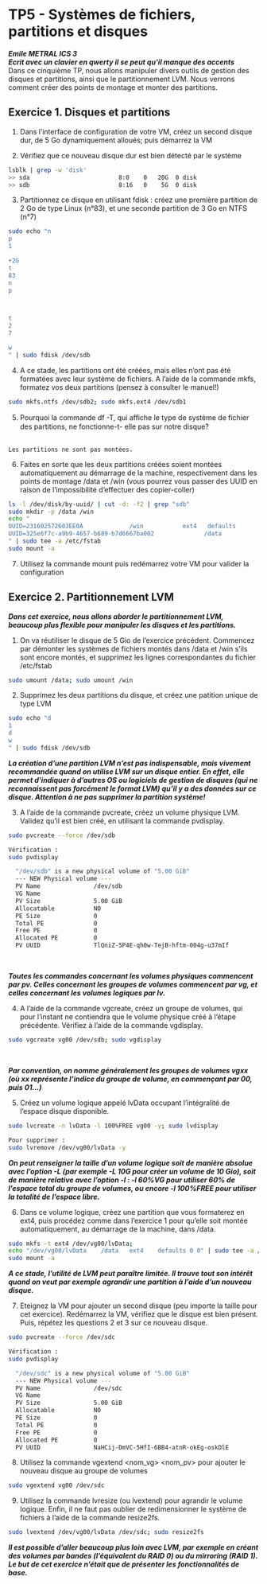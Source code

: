 # TP5 - Systèmes de fichiers, partitions et disques
***Emile METRAL ICS 3***<br>
***Ecrit avec un clavier en qwerty il se peut qu'il manque des accents***
<br>
Dans ce cinquième TP, nous allons manipuler divers outils de gestion des disques et partitions, ainsi que le partitionnement
LVM. Nous verrons comment créer des points de montage et monter des partitions.
<br>
## Exercice 1. Disques et partitions

1. Dans l’interface de configuration de votre VM, créez un second disque dur, de 5 Go dynamiquement alloués; puis démarrez la VM

2. Vérifiez que ce nouveau disque dur est bien détecté par le système
```bash
lsblk | grep -w 'disk'
>> sda                         8:0    0   20G  0 disk
>> sdb                         8:16   0    5G  0 disk
```
3. Partitionnez ce disque en utilisant fdisk : créez une première partition de 2 Go de type Linux (n°83), et une seconde partition de 3 Go en NTFS (n°7)
```bash
sudo echo "n
p
1

+2G
t
83
n
p



t
2
7

w
" | sudo fdisk /dev/sdb
```
4. A ce stade, les partitions ont été créées, mais elles n’ont pas été formatées avec leur système de fichiers.
A l’aide de la commande mkfs, formatez vos deux partitions (pensez à consulter le manuel!)
```bash
sudo mkfs.ntfs /dev/sdb2; sudo mkfs.ext4 /dev/sdb1
```

5. Pourquoi la commande df -T, qui aﬀiche le type de système de fichier des partitions, ne fonctionne-t- elle pas sur notre disque?
   
<br>`Les partitions ne sont pas montées.`<br>


6. Faites en sorte que les deux partitions créées soient montées automatiquement au démarrage de la machine, respectivement dans les points de montage /data et /win (vous pourrez vous passer des UUID en raison de l’impossibilité d’effectuer des copier-coller)
```bash 
ls -l /dev/disk/by-uuid/ | cut -d: -f2 | grep "sdb"
sudo mkdir -p /data /win 
echo "
UUID=231602572603EE0A             /win           ext4   defaults        0 0
UUID=325e6f7c-a9b9-4657-b689-b7d6667ba002              /data             ntfs      defaults       0 0
" | sudo tee -a /etc/fstab
sudo mount -a
```
7. Utilisez la commande mount puis redémarrez votre VM pour valider la configuration

## Exercice 2. Partitionnement LVM
***Dans cet exercice, nous allons aborder le partitionnement LVM, beaucoup plus flexible pour manipuler les disques et les partitions.***
1. On va réutiliser le disque de 5 Gio de l’exercice précédent. Commencez par démonter les systèmes de fichiers montés dans /data et /win s’ils sont encore montés, et supprimez les lignes correspondantes du fichier /etc/fstab
```bash
sudo umount /data; sudo umount /win
``` 

2. Supprimez les deux partitions du disque, et créez une patition unique de type LVM
```bash
sudo echo "d
1
d
w
" | sudo fdisk /dev/sdb
```

***La création d’une partition LVM n’est pas indispensable, mais vivement recommandée quand on utilise LVM sur un disque entier. En effet, elle permet d’indiquer à d’autres OS ou logiciels de gestion de disques (qui ne reconnaissent pas forcément le format LVM) qu’il y a des données sur ce disque.
Attention à ne pas supprimer la partition système!***

3. A l’aide de la commande pvcreate, créez un volume physique LVM. Validez qu’il est bien créé, en utilisant la commande pvdisplay.
```bash
sudo pvcreate --force /dev/sdb

Vérification : 
sudo pvdisplay

  "/dev/sdb" is a new physical volume of "5.00 GiB"
  --- NEW Physical volume ---
  PV Name               /dev/sdb
  VG Name
  PV Size               5.00 GiB
  Allocatable           NO
  PE Size               0
  Total PE              0
  Free PE               0
  Allocated PE          0
  PV UUID               TlQniZ-5P4E-qh0w-TejB-hftm-004g-u37mIf
```
<br>

***Toutes les commandes concernant les volumes physiques commencent par pv. Celles concernant les groupes de volumes commencent par vg, et celles concernant les volumes logiques par lv.***


4. A l’aide de la commande vgcreate, créez un groupe de volumes, qui pour l’instant ne contiendra que le volume physique créé à l’étape précédente. Vérifiez à l’aide de la commande vgdisplay.
```bash
sudo vgcreate vg00 /dev/sdb; sudo vgdisplay
```
<br>

***Par convention, on nomme généralement les groupes de volumes vgxx (où xx représente l’indice du groupe de volume, en commençant par 00, puis 01...)***

5. Créez un volume logique appelé lvData occupant l’intégralité de l’espace disque disponible.
```bash
sudo lvcreate -n lvData -l 100%FREE vg00 -y; sudo lvdisplay

Pour supprimer : 
sudo lvremove /dev/vg00/lvData -y
```

***On peut renseigner la taille d’un volume logique soit de manière absolue avec l’option -L (par exemple -L 10G pour créer un volume de 10 Gio), soit de manière relative avec l’option -l : -l 60%VG pour utiliser 60% de l’espace total du groupe de volumes, ou encore -l 100%FREE pour utiliser la totalité de l’espace libre.***

6. Dans ce volume logique, créez une partition que vous formaterez en ext4, puis procédez comme dans l’exercice 1 pour qu’elle soit montée automatiquement, au démarrage de la machine, dans /data.
```bash
sudo mkfs -t ext4 /dev/vg00/lvData; 
echo "/dev/vg00/lvData    /data   ext4    defaults 0 0" | sudo tee -a /etc/fstab
sudo mount -a
```

***A ce stade, l’utilité de LVM peut paraître limitée. Il trouve tout son intérêt quand on veut par exemple agrandir une partition à l’aide d’un nouveau disque.***

7. Eteignez la VM pour ajouter un second disque (peu importe la taille pour cet exercice). Redémarrez la VM, vérifiez que le disque est bien présent. Puis, répétez les questions 2 et 3 sur ce nouveau disque.
```bash
sudo pvcreate --force /dev/sdc

Vérification : 
sudo pvdisplay

  "/dev/sdc" is a new physical volume of "5.00 GiB"
  --- NEW Physical volume ---
  PV Name               /dev/sdc
  VG Name
  PV Size               5.00 GiB
  Allocatable           NO
  PE Size               0
  Total PE              0
  Free PE               0
  Allocated PE          0
  PV UUID               NaHCij-DmVC-5HfI-6BB4-atnR-okEg-oskDlE

```

8. Utilisez la commande vgextend <nom_vg> <nom_pv> pour ajouter le nouveau disque au groupe de volumes
```bash
sudo vgextend vg00 /dev/sdc
```
9. Utilisez la commande lvresize (ou lvextend) pour agrandir le volume logique. Enfin, il ne faut pas oublier de redimensionner le système de fichiers à l’aide de la commande resize2fs.
```bash
sudo lvextend /dev/vg00/lvData /dev/sdc; sudo resize2fs
```
***Il est possible d’aller beaucoup plus loin avec LVM, par exemple en créant des volumes par bandes (l’équivalent du RAID 0) ou du mirroring (RAID 1). Le but de cet exercice n’était que de présenter les fonctionnalités de base.***
